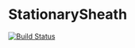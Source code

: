 # StationarySheath

[![Build Status](https://github.com/averil-prost/StationarySheath.jl/actions/workflows/CI.yml/badge.svg?branch=main)](https://github.com/averil-prost/StationarySheath.jl/actions/workflows/CI.yml?query=branch%3Amain)
